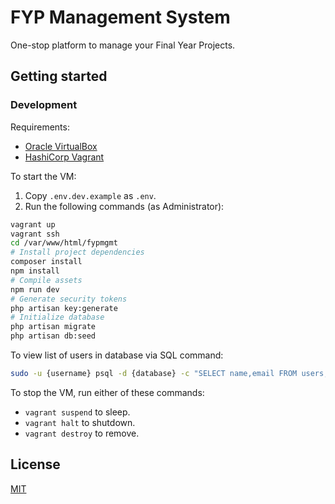 # FYP Management System

One-stop platform to manage your Final Year Projects.

## Getting started

### Development

Requirements:

* [Oracle VirtualBox](https://www.virtualbox.org/wiki/Downloads)
* [HashiCorp Vagrant](https://www.vagrantup.com/downloads.html)

To start the VM:

1. Copy `.env.dev.example` as `.env`.
2. Run the following commands (as Administrator):

```bash
vagrant up
vagrant ssh
cd /var/www/html/fypmgmt
# Install project dependencies
composer install
npm install
# Compile assets
npm run dev
# Generate security tokens
php artisan key:generate
# Initialize database
php artisan migrate
php artisan db:seed
```

To view list of users in database via SQL command:

```bash
sudo -u {username} psql -d {database} -c "SELECT name,email FROM users;"
```

To stop the VM, run either of these commands:

* `vagrant suspend` to sleep.
* `vagrant halt` to shutdown.
* `vagrant destroy` to remove.

## License

[MIT](https://opensource.org/licenses/MIT)
